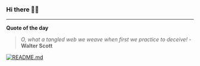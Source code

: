 ### Hi there 👋🏻


---

**Quote of the day**

> *O, what a tangled web we weave when first we practice to deceive!* - **Walter Scott** 

[![README.md](https://github.com/marcolovazzano/marcolovazzano/actions/workflows/readme.yml/badge.svg?branch=main)](https://github.com/marcolovazzano/marcolovazzano/actions/workflows/readme.yml)
